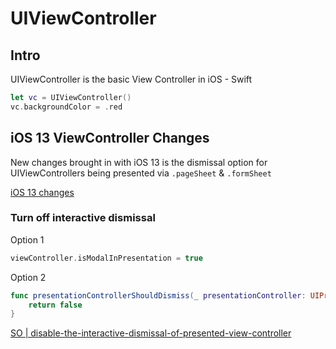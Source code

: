 # UIViewController

## Intro

UIViewController is the basic View Controller in iOS - Swift

```swift
let vc = UIViewController()
vc.backgroundColor = .red
```

## iOS 13 ViewController Changes

New changes brought in with iOS 13 is the dismissal option for UIViewControllers being presented via `.pageSheet` & `.formSheet` 

[iOS 13 changes](https://hacknicity.medium.com/view-controller-presentation-changes-in-ios-13-ac8c901ebc4e)


### Turn off interactive dismissal

Option 1
```swift
viewController.isModalInPresentation = true
```

Option 2
```swift
func presentationControllerShouldDismiss(_ presentationController: UIPresentationController) -> Bool {
    return false
}
```

[SO | disable-the-interactive-dismissal-of-presented-view-controller](https://stackoverflow.com/questions/56459329/disable-the-interactive-dismissal-of-presented-view-controller)